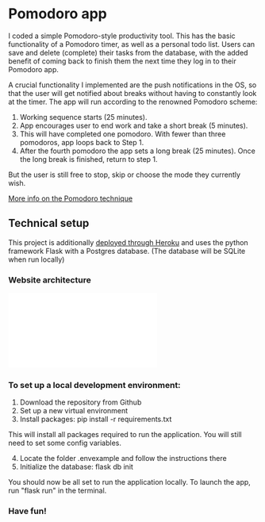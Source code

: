 # Pomodoro app

I coded a simple Pomodoro-style productivity tool. This has the basic functionality of a Pomodoro timer, as well as a personal todo list. Users can save and delete (complete) their tasks from the database, with the added benefit of coming back to finish them the next time they log in to their Pomodoro app.

A crucial functionality I implemented are the push notifications in the OS, so that the user will get notified about breaks without having to constantly look at the timer. The app will run according to the renowned Pomodoro scheme:

1. Working sequence starts (25 minutes).
2. App encourages user to end work and take a short break (5 minutes).
3. This will have completed one pomodoro. With fewer than three pomodoros, app loops back to Step 1.
4. After the fourth pomodoro the app sets a long break (25 minutes). Once the long break is finished, return to step 1.

But the user is still free to stop, skip or choose the mode they currently wish.

[More info on the Pomodoro technique](https://todoist.com/productivity-methods/pomodoro-technique)

## Technical setup 

This project is additionally [deployed through Heroku](https://murmuring-citadel-73709.herokuapp.com) and uses the python framework Flask with a Postgres database. (The database will be SQLite when run locally)

### Website architecture

![Website architecture diagram](diagram.pdf "Diagram")

### To set up a local development environment: 

1) Download the repository from Github
2) Set up a new virtual environment 
3) Install packages:      pip install -r requirements.txt

This will install all packages required to run the application. You will still need to set some config variables.

4) Locate the folder .envexample and follow the instructions there
5) Initialize the database:      flask db init

You should now be all set to run the application locally. To launch the app, run "flask run" in the terminal.

### Have fun!



